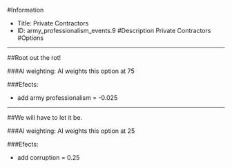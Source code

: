 #Information
 - Title: Private Contractors
 - ID: army_professionalism_events.9
#Description
Private Contractors
#Options

___
##Root out the rot!

###AI weighting:
AI weights this option at 75


###Efects:<ul><li>add army professionalism = -0.025</li></ul>

___
##We will have to let it be.

###AI weighting:
AI weights this option at 25


###Efects:<ul><li>add corruption = 0.25</li></ul>
